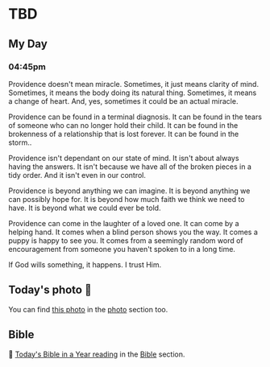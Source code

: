 # TBD

## My Day

### 04:45pm

Providence doesn't mean miracle. Sometimes, it just means clarity of mind. Sometimes, it means the body doing its natural thing. Sometimes, it means a change of heart. And, yes, sometimes it could be an actual miracle.

Providence can be found in a terminal diagnosis. It can be found in the tears of someone who can no longer hold their child. It can be found in the brokenness of a relationship that is lost forever. It can be found in the storm..

Providence isn't dependant on our state of mind. It isn't about always having the answers. It isn't because we have all of the broken pieces in a tidy order. And it isn't even in our control.

Providence is beyond anything we can imagine. It is beyond anything we can possibly hope for. It is beyond how much faith we think we need to have. It is beyond what we could ever be told.

Providence can come in the laughter of a loved one. It can come by a helping hand. It comes when a blind person shows you the way. It comes a puppy is happy to see you. It comes from a seemingly random word of encouragement from someone you haven't spoken to in a long time.



If God wills something, it happens. I trust Him.



## Today's photo 📸

<!--@include: @/photos/photo-a-day/2025/04/08.md{3,}-->

You can find [this photo](/photos/photo-a-day/2025/04/08) in the [photo](/photos/) section too.

## Bible

📖 [Today's Bible in a Year reading](/bible/plans/bible-in-a-year/04/08) in the [Bible](/bible/) section.
